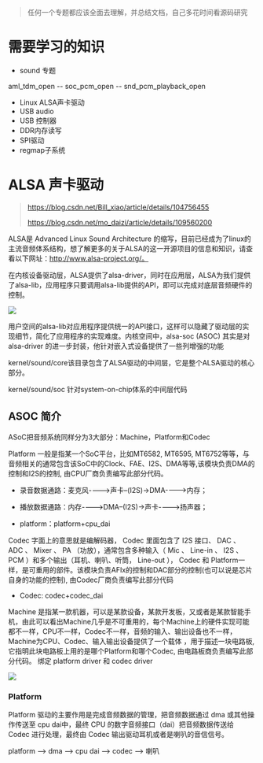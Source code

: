 
> 任何一个专题都应该全面去理解，并总结文档，自己多花时间看源码研究

# 需要学习的知识

- sound 专题

aml_tdm_open  --  soc_pcm_open  --  snd_pcm_playback_open

- Linux ALSA声卡驱动
- USB audio
- USB 控制器
- DDR内存读写
- SPI驱动
- regmap子系统

# ALSA 声卡驱动

> https://blog.csdn.net/Bill_xiao/article/details/104756455
>
> https://blog.csdn.net/mo_daizi/article/details/109560200

ALSA是 Advanced Linux Sound Architecture 的缩写，目前已经成为了linux的主流音频体系结构，想了解更多的关于ALSA的这一开源项目的信息和知识，请查看以下网址：http://www.alsa-project.org/。

在内核设备驱动层，ALSA提供了alsa-driver，同时在应用层，ALSA为我们提供了alsa-lib，应用程序只要调用alsa-lib提供的API，即可以完成对底层音频硬件的控制。

![](https://img-blog.csdnimg.cn/20200309171315252.gif?x-oss-process=image/watermark,type_ZmFuZ3poZW5naGVpdGk,shadow_10,text_aHR0cHM6Ly9ibG9nLmNzZG4ubmV0L0JpbGxfeGlhbw==,size_16,color_FFFFFF,t_70)


用户空间的alsa-lib对应用程序提供统一的API接口，这样可以隐藏了驱动层的实现细节，简化了应用程序的实现难度。内核空间中，alsa-soc (ASOC) 其实是对 alsa-driver 的进一步封装，他针对嵌入式设备提供了一些列增强的功能

kernel/sound/core该目录包含了ALSA驱动的中间层，它是整个ALSA驱动的核心部分。

kernel/sound/soc 针对system-on-chip体系的中间层代码

## ASOC 简介

ASoC把音频系统同样分为3大部分：Machine，Platform和Codec

Platform  一般是指某一个SoC平台，比如MT6582, MT6595, MT6752等等，与音频相关的通常包含该SoC中的Clock、FAE、I2S、DMA等等,该模块负责DMA的控制和I2S的控制, 由CPU厂商负责编写此部分代码。

- 录音数据通路：麦克风---->声卡–(I2S)->DMA---->内存；
- 播放数据通路：内存---->DMA–(I2S)->声卡---->扬声器；

- platform：platform+cpu_dai     

Codec  字面上的意思就是编解码器， Codec 里面包含了 I2S 接口、 DAC 、 ADC 、 Mixer 、 PA （功放），通常包含多种输入（ Mic 、 Line-in 、 I2S 、 PCM ）和多个输出（耳机、喇叭、听筒， Line-out ）， Codec 和 Platform一样，是可重用的部件。该模块负责AFIx的控制和DAC部分的控制(也可以说是芯片自身的功能的控制), 由Codec厂商负责编写此部分代码

- Codec: codec+codec_dai
 
Machine 是指某一款机器，可以是某款设备，某款开发板，又或者是某款智能手机，由此可以看出Machine几乎是不可重用的，每个Machine上的硬件实现可能都不一样，CPU不一样，Codec不一样，音频的输入、输出设备也不一样，Machine为CPU、Codec、输入输出设备提供了一个载体 ，用于描述一块电路板, 它指明此块电路板上用的是哪个Platform和哪个Codec, 由电路板商负责编写此部分代码。 绑定 platform driver 和 codec driver


![](https://img-blog.csdnimg.cn/20200309172704582.png?x-oss-process=image/watermark,type_ZmFuZ3poZW5naGVpdGk,shadow_10,text_aHR0cHM6Ly9ibG9nLmNzZG4ubmV0L0JpbGxfeGlhbw==,size_16,color_FFFFFF,t_70)

### Platform

Platform 驱动的主要作用是完成音频数据的管理，把音频数据通过 dma 或其他操作传送至 cpu dai中，最终 CPU 的数字音频接口（dai）把音频数据传送给 Codec 进行处理，最终由 Codec 输出驱动耳机或者是喇叭的音信信号。


platform --> dma --> cpu dai --> codec --> 喇叭


